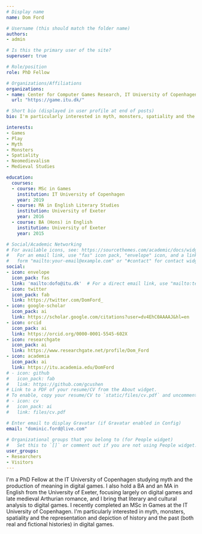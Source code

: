 ```yaml
---
# Display name
name: Dom Ford

# Username (this should match the folder name)
authors:
- admin

# Is this the primary user of the site?
superuser: true

# Role/position
role: PhD Fellow

# Organizations/Affiliations
organizations:
- name: Center for Computer Games Research, IT University of Copenhagen
  url: "https://game.itu.dk/"

# Short bio (displayed in user profile at end of posts)
bio: I'm particularly interested in myth, monsters, spatiality and the representation and depiction of history and the past (both real and fictional histories) in digital games.

interests:
- Games
- Play
- Myth
- Monsters
- Spatiality
- Neomedievalism
- Medieval Studies

education:
  courses:
  - course: MSc in Games
    institution: IT University of Copenhagen
    year: 2019
  - course: MA in English Literary Studies
    institution: University of Exeter
    year: 2016
  - course: BA (Hons) in English
    institution: University of Exeter
    year: 2015

# Social/Academic Networking
# For available icons, see: https://sourcethemes.com/academic/docs/widgets/#icons
#   For an email link, use "fas" icon pack, "envelope" icon, and a link in the
#   form "mailto:your-email@example.com" or "#contact" for contact widget.
social:
- icon: envelope
  icon_pack: fas
  link: 'mailto:dofo@itu.dk'  # For a direct email link, use "mailto:test@example.org".
- icon: twitter
  icon_pack: fab
  link: https://twitter.com/DomFord_
- icon: google-scholar
  icon_pack: ai
  link: https://scholar.google.com/citations?user=dv4EhC0AAAAJ&hl=en
- icon: orcid
  icon_pack: ai
  link: https://orcid.org/0000-0001-5545-602X
- icon: researchgate
  icon_pack: ai
  link: https://www.researchgate.net/profile/Dom_Ford
- icon: academia
  icon_pack: ai
  link: https://itu.academia.edu/DomFord
# - icon: github
#   icon_pack: fab
#   link: https://github.com/gcushen
# Link to a PDF of your resume/CV from the About widget.
# To enable, copy your resume/CV to `static/files/cv.pdf` and uncomment the lines below.  
# - icon: cv
#   icon_pack: ai
#   link: files/cv.pdf

# Enter email to display Gravatar (if Gravatar enabled in Config)
email: "dominic.ford@live.com"
  
# Organizational groups that you belong to (for People widget)
#   Set this to `[]` or comment out if you are not using People widget.  
user_groups:
- Researchers
- Visitors
---
```


I'm a PhD Fellow at the IT University of Copenhagen studying myth and  the production of meaning in digital games. I also hold a BA and an MA  in English from the University of Exeter, focusing largely on digital  games and late medieval Arthurian romance, and I bring that literary and cultural analysis to digital games. I recently completed an MSc in  Games at the IT University of Copenhagen. I'm particularly interested in myth, monsters, spatiality and the representation and depiction of  history and the past (both real and fictional histories) in digital  games.
